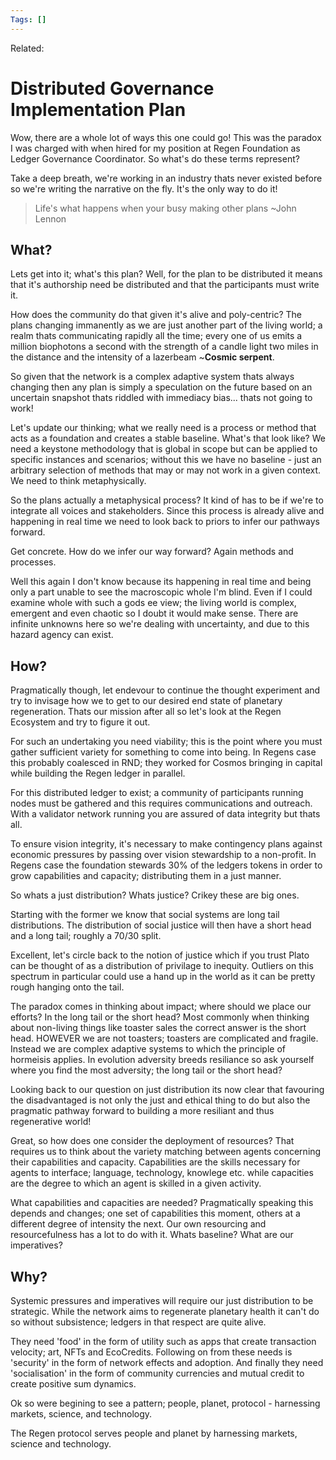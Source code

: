 ```yaml
---
Tags: []
---
```

Related: 
# Distributed Governance Implementation Plan

Wow, there are a whole lot of ways this one could go! This was the paradox I was charged with when hired for my position at Regen Foundation as Ledger Governance Coordinator. So what's do these terms represent? 

Take a deep breath, we're working in an industry thats never existed before so we're writing the narrative on the fly. It's the only way to do it! 

> Life's what happens when your busy making other plans ~John Lennon

## What?
Lets get into it; what's this plan? Well, for the plan to be distributed it means that it's authorship need be distributed and that the participants must write it. 

How does the community do that given it's alive and poly-centric? The plans changing immanently as we are just another part of the living world; a realm thats communicating rapidly all the time; every one of us emits a million biophotons a second with the strength of a candle light two miles in the distance and the intensity of a lazerbeam ~**Cosmic serpent**. 

So given that the network is a complex adaptive system thats always changing then any plan is simply a speculation on the future based on an uncertain snapshot thats riddled with immediacy bias... thats not going to work! 

Let's update our thinking; what we really need is a process or method that acts as a foundation and creates a stable baseline. What's that look like? We need a keystone methodology that is global in scope but can be applied to specific instances and scenarios; without this we have no baseline - just an arbitrary selection of methods that may or may not work in a given context. We need to think metaphysically.

So the plans actually a metaphysical process? It kind of has to be if we're to integrate all voices and stakeholders. Since this process is already alive and happening in real time we need to look back to priors to infer our pathways forward. 

Get concrete. How do we infer our way forward? Again methods and processes. 

Well this again I don't know because its happening in real time and being only a part unable to see the macroscopic whole I'm blind. Even if I could examine whole with such a gods ee view; the living world is complex, emergent and even chaotic so I doubt it would make sense. There are infinite unknowns here so we're dealing with uncertainty, and due to this hazard agency can exist.

## How?
Pragmatically though, let endevour to continue the thought experiment and try to invisage how we to get to our desired end state of planetary regeneration. Thats our mission after all so let's look at the Regen Ecosystem and try to figure it out. 

For such an undertaking you need viability; this is the point where you must gather sufficient variety for something to come into being. In Regens case this probably coalesced in RND; they worked for Cosmos bringing in capital while building the Regen ledger in parallel.

For this distributed ledger to exist; a community of participants running nodes must be gathered and this requires communications and outreach. With a validator network running you are assured of data integrity but thats all.

To ensure vision integrity, it's necessary to make contingency plans against economic pressures by passing over vision stewardship to a non-profit. In Regens case the foundation stewards 30% of the ledgers tokens in order to grow capabilities and capacity; distributing them in a just manner. 

So whats a just distribution? Whats justice? Crikey these are big ones. 

Starting with the former we know that social systems are long tail distributions. The distribution of social justice will then have a short head and a long tail; roughly a 70/30 split. 

Excellent, let's circle back to the notion of justice which if you trust Plato can be thought of as a distribution of privilage to inequity. Outliers on this spectrum in particular could use a hand up in the world as it can be pretty rough hanging onto the tail. 

The paradox comes in thinking about impact; where should we place our efforts? In the long tail or the short head? Most commonly when thinking about non-living things like toaster sales the correct answer is the short head. HOWEVER we are not toasters; toasters are complicated and fragile. Instead we are complex adaptive systems to which the principle of hormeisis applies. In evolution adversity breeds resiliance so ask yourself where you find the most adversity; the long tail or the short head? 

Looking back to our question on just distribution its now clear that favouring the disadvantaged is not only the just and ethical thing to do but also the pragmatic pathway forward to building a more resiliant and thus regenerative world! 

Great, so how does one consider the deployment of resources? That requires us to think about the variety matching between agents concerning their capabilities and capacity. Capabilities are the skills necessary for agents to interface; language, technology, knowlege etc. while capacities are the degree to which an agent is skilled in a given activity. 

What capabilities and capacities are needed? Pragmatically speaking this depends and changes; one set of capabilities this moment, others at a different degree of intensity the next. Our own resourcing and resourcefulness has a lot to do with it. Whats baseline? What are our imperatives? 

## Why?
Systemic pressures and imperatives will require our just distribution to be strategic.
While the network aims to regenerate planetary health it can't do so without subsistence; ledgers in that respect are quite alive. 

They need 'food' in the form of utility such as apps that create transaction velocity; art, NFTs and EcoCredits. Following on from these needs is 'security' in the form of network effects and adoption. And finally they need 'socialisation' in the form of community currencies and mutual credit to create positive sum dynamics. 

Ok so were begining to see a pattern; people, planet, protocol - harnessing markets, science, and technology. 

The Regen protocol serves people and planet by harnessing markets, science and technology. 
